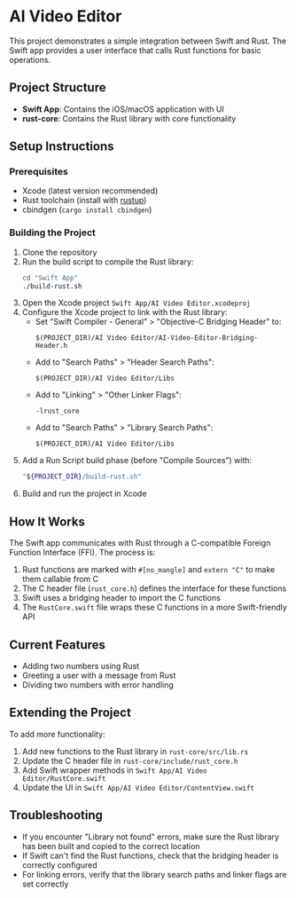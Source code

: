 # AI Video Editor

This project demonstrates a simple integration between Swift and Rust. The Swift app provides a user interface that calls Rust functions for basic operations.

## Project Structure

-   **Swift App**: Contains the iOS/macOS application with UI
-   **rust-core**: Contains the Rust library with core functionality

## Setup Instructions

### Prerequisites

-   Xcode (latest version recommended)
-   Rust toolchain (install with [rustup](https://rustup.rs/))
-   cbindgen (`cargo install cbindgen`)

### Building the Project

1. Clone the repository
2. Run the build script to compile the Rust library:
    ```bash
    cd "Swift App"
    ./build-rust.sh
    ```
3. Open the Xcode project `Swift App/AI Video Editor.xcodeproj`
4. Configure the Xcode project to link with the Rust library:
    - Set "Swift Compiler - General" > "Objective-C Bridging Header" to:
        ```
        $(PROJECT_DIR)/AI Video Editor/AI-Video-Editor-Bridging-Header.h
        ```
    - Add to "Search Paths" > "Header Search Paths":
        ```
        $(PROJECT_DIR)/AI Video Editor/Libs
        ```
    - Add to "Linking" > "Other Linker Flags":
        ```
        -lrust_core
        ```
    - Add to "Search Paths" > "Library Search Paths":
        ```
        $(PROJECT_DIR)/AI Video Editor/Libs
        ```
5. Add a Run Script build phase (before "Compile Sources") with:
    ```bash
    "${PROJECT_DIR}/build-rust.sh"
    ```
6. Build and run the project in Xcode

## How It Works

The Swift app communicates with Rust through a C-compatible Foreign Function Interface (FFI). The process is:

1. Rust functions are marked with `#[no_mangle]` and `extern "C"` to make them callable from C
2. The C header file (`rust_core.h`) defines the interface for these functions
3. Swift uses a bridging header to import the C functions
4. The `RustCore.swift` file wraps these C functions in a more Swift-friendly API

## Current Features

-   Adding two numbers using Rust
-   Greeting a user with a message from Rust
-   Dividing two numbers with error handling

## Extending the Project

To add more functionality:

1. Add new functions to the Rust library in `rust-core/src/lib.rs`
2. Update the C header file in `rust-core/include/rust_core.h`
3. Add Swift wrapper methods in `Swift App/AI Video Editor/RustCore.swift`
4. Update the UI in `Swift App/AI Video Editor/ContentView.swift`

## Troubleshooting

-   If you encounter "Library not found" errors, make sure the Rust library has been built and copied to the correct location
-   If Swift can't find the Rust functions, check that the bridging header is correctly configured
-   For linking errors, verify that the library search paths and linker flags are set correctly
